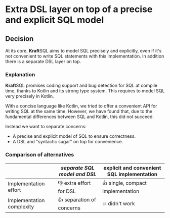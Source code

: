 # Extra DSL layer on top of a precise and explicit SQL model

## Decision
At its core, **Kraft**SQL aims to model SQL precisely and explicitly, even if it's not convenient to write SQL statements with this implementation.
In addition there is a separate DSL layer on top.

### Explanation 
**Kraft**SQL promises coding support and bug detection for SQL at compile time, thanks to Kotlin and its strong type system.
This requires to model SQL very precisely in Kotlin.

With a concise language like Kotlin, we tried to offer a convenient API for writing SQL at the same time.
However, we have found that, due to the fundamental differences between SQL and Kotlin, this did not succeed.

Instead we want to separate concerns:
- A precise and explicit model of SQL to ensure correctness.
- A DSL and "syntactic sugar" on top for convenience.

### Comparison of alternatives
|                           | *separate SQL model and DSL* | explicit and convenient SQL implementation |
|---------------------------|------------------------------|--------------------------------------------|
| Implementation effort     | :-1: extra effort for DSL    | :+1: single, compact implementation        |
| Implementation complexity | :+1: separation of concerns  | :boom: didn't work                         |
